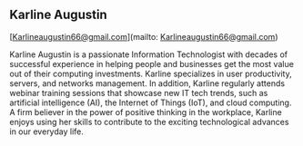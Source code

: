 ## Karline Augustin[Karlineaugustin66@gmail.com](mailto: Karlineaugustin66@gmail.com)Karline Augustin is a passionate Information Technologist with decades of successful experience in helping people and businesses get the most value out of their computing investments. Karline specializes in user productivity, servers, and networks management. In addition, Karline regularly attends webinar training sessions that showcase new IT tech trends, such as artificial intelligence (AI), the Internet of Things (IoT), and cloud computing. A firm believer in the power of positive thinking in the workplace, Karline enjoys using her skills to contribute to the exciting technological advances in our everyday life.